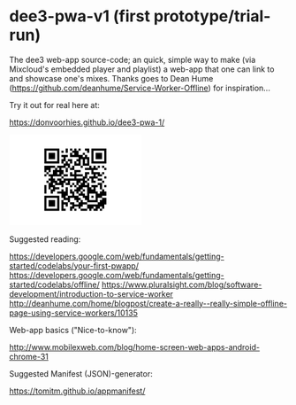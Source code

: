 # dee3-pwa-v1 (first prototype/trial-run)
The dee3 web-app source-code; an quick, simple way to make (via Mixcloud's embedded player and playlist) a web-app that one can link to and showcase one's mixes.
Thanks goes to Dean Hume (https://github.com/deanhume/Service-Worker-Offline) for inspiration...

Try it out for real here at:

https://donvoorhies.github.io/dee3-pwa-1/

<img src="chart.png" style="width:240px;height:auto;" alt="QR-code">

Suggested reading:

https://developers.google.com/web/fundamentals/getting-started/codelabs/your-first-pwapp/
https://developers.google.com/web/fundamentals/getting-started/codelabs/offline/
https://www.pluralsight.com/blog/software-development/introduction-to-service-worker
http://deanhume.com/home/blogpost/create-a-really--really-simple-offline-page-using-service-workers/10135

Web-app basics ("Nice-to-know"):

http://www.mobilexweb.com/blog/home-screen-web-apps-android-chrome-31

Suggested Manifest (JSON)-generator:

https://tomitm.github.io/appmanifest/ 
